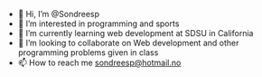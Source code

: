 - 👋 Hi, I’m @Sondreesp
- 👀 I’m interested in programming and sports
- 🌱 I’m currently learning web development at SDSU in California 
- 💞️ I’m looking to collaborate on Web development and other programming problems given in class
- 📫 How to reach me sondreesp@hotmail.no

<!---
Sondreesp/Sondreesp is a ✨ special ✨ repository because its `README.md` (this file) appears on your GitHub profile.
You can click the Preview link to take a look at your changes.
--->
